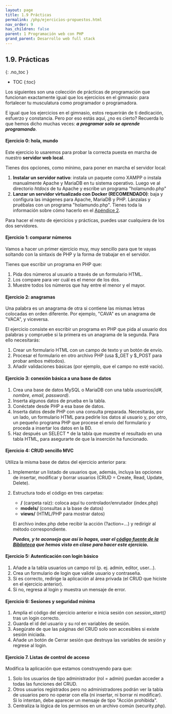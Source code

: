 ```yaml
---
layout: page
title: 1.9 Prácticas
permalink: /php/ejercicios-propuestos.html
nav_order: 9
has_children: false
parent: 1 Programación web con PHP
grand_parent: Desarrollo web full stack
---
```



## 1.9. Prácticas
{: .no_toc }

- TOC
{:toc}

Los siguientes son una colección de prácticas de programación que funcionan exactamente igual que los ejercicios en el gimnasio: para fortalecer tu musculatura como programador o programadora.

E igual que los ejercicios en el gimnasio, estos requerirán de ti dedicación, esfuerzo y constancia. Pero por eso estás aquí, ¿no es cierto? Recuerda lo que hemos dicho muchas veces: ***a programar solo se aprende programando***.

#### Ejercicio 0: hola, mundo

Este ejercicio lo usaremos para probar la correcta puesta en marcha de nuestro **servidor web local**. 

Tienes dos opciones, como mínimo, para poner en marcha el servidor local:

1. **Instalar un servidor nativo**: instala un paquete como XAMPP o instala manualmente Apache y MariaDB en tu sistema operativo. Luego ve al directorio *htdocs* de tu Apache y escribe un programa "holamundo.php"
2. **Lanzar un servidor virtualizado con Docker (RECOMENDADO)**: baja y configura las imágenes para Apache, MariaDB y PHP. Lánzalas y pruébalas con un programa "holamundo.php". Tienes toda la información sobre cómo hacerlo en el [Apéndice 2](../docker/#a24-montando-con-docker-un-servidor-web-con-persistencia-de-datos).

Para hacer el resto de ejercicios y prácticas, puedes usar cualquiera de los dos servidores.

#### Ejercicio 1: comparar números

Vamos a hacer un primer ejercicio muy, muy sencillo para que te vayas soltando con la sintaxis de PHP y la forma de trabajar en el servidor.

Tienes que escribir un programa en PHP que:

1. Pida dos números al usuario a través de un formulario HTML.
2. Los compare para ver cuál es el menor de los dos.
3. Muestre todos los números que hay entre el menor y el mayor.

#### Ejercicio 2: anagramas

Una palabra es un anagrama de otra si contiene las mismas letras colocadas en orden diferente. Por ejemplo, "CAVA" es un anagrama de "VACA", y viceversa.

El ejercicio consiste en escribir un programa en PHP que pida al usuario dos palabras y compruebe si la primera es un anagrama de la segunda. Para ello necesitarás:

1. Crear un formulario HTML con un campo de texto y un botón de envío.
2. Procesar el formulario en otro archivo PHP (usa $_GET y $_POST para probar ambos métodos).
3. Añadir validaciones básicas (por ejemplo, que el campo no esté vacío).

#### Ejercicio 3: conexión básica a una base de datos

1. Crea una base de datos MySQL o MariaDB con una tabla *usuarios(id#, nombre, email, password)*.
2. Inserta algunos datos de prueba en la tabla.
3. Conéctate desde PHP a esa base de datos.
4. Inserta datos desde PHP con una consulta preparada. Necesitarás, por un lado, un formulario HTML para pedirle los datos al usuario y, por otro, un pequeño programa PHP que procese el envío del formulario y proceda a insertar los datos en la BD.
5. Haz después un SELECT * de la tabla que muestre el resultado en una tabla HTML, para asegurarte de que la inserción ha funcionado.

#### Ejercicio 4: CRUD sencillo MVC

Utiliza la misma base de datos del ejercicio anterior para:

1. Implementar un listado de usuarios que, además, incluya las opciones de insertar, modificar y borrar usuarios (CRUD = Create, Read, Update, Delete).
2. Estructura todo el código en tres carpetas:

    * **/** (carpeta raíz): coloca aquí tu controlador/enrutador (index.php)
    * **models/** (consultas a la base de datos)
    * **views/** (HTML/PHP para mostrar datos)

    El archivo index.php debe recibir la acción (?action=...) y redirigir al método correspondiente.

    ***Puedes, y te aconsejo que así lo hagas, usar el [código fuente de la Biblioteca](../php/mvc/#175-una-implementaci%C3%B3n-completa) que hemos visto en clase para hacer este ejercicio.***

#### Ejercicio 5: Autenticación con login básico

1. Añade a la tabla usuarios un campo rol (p. ej. admin, editor, user...).
2. Crea un formulario de login que valide usuario y contraseña.
3. Si es correcto, redirige la aplicación al área privada (el CRUD que hiciste en el ejercicio anterior).
4. Si no, regresa al login y muestra un mensaje de error.

#### Ejercicio 6: Sesiones y seguridad mínima

1. Amplía el código del ejercicio anterior e inicia sesión con *session_start()* tras un login correcto.
2. Guarda el id del usuario y su rol en variables de sesión.
3. Asegúrate de que las páginas del CRUD solo son accesibles si existe sesión iniciada.
4. Añade un botón de Cerrar sesión que destruya las variables de sesión y regrese al login.

#### Ejercicio 7. Listas de control de acceso

Modifica la aplicación que estamos construyendo para que:

1. Solo los usuarios de tipo administrador (rol = admin) puedan acceder a todas las funciones del CRUD.
2. Otros usuarios registrados pero no administradores podrán ver la tabla de usuarios pero no operar con ella (ni insertar, ni borrar ni modificar). Si lo intentan, debe aparecer un mensaje de tipo "Acción prohibida".
3. Centraliza la lógica de los permisos en un archivo común (security.php).
